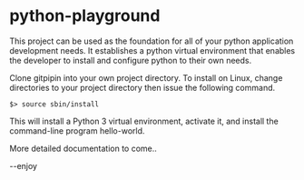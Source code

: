 python-playground
===  

This project can be used as the foundation for all of your python application development needs.
It establishes a python virtual environment that enables the developer to install
and configure python to their own needs.

Clone gitpipin into your own project directory.
To install on Linux, change directories to your project directory then issue the following command.

```{bash}
$> source sbin/install
```

This will install a Python 3 virtual environment, activate it, and install the command-line program hello-world.

More detailed documentation to come..

--enjoy
